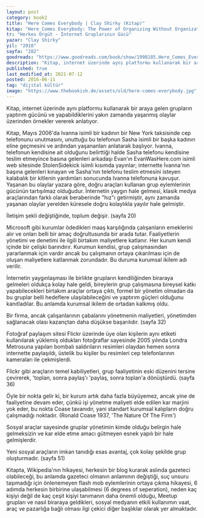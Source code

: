 ```yaml
---
layout: post  
category: book2  
title: "Here Comes Everybody | Clay Shirky (Kitap)"  
kitap: "Here Comes Everybody: The Power of Organizing Without Organizations"  
tr: "Herkes Örgüt - İnternet Gruplarının Gücü"  
yazar: "Clay Shirky"  
yil: "2010"  
sayfa: "282"  
goodreads: "https://www.goodreads.com/book/show/1998185.Here_Comes_Everybody"
description: "Kitap, internet üzerinde aynı platformu kullanarak bir araya gelen grupların yaptırım gücünü ve yapabildiklerini anlatıyor."
published: true
last_modified_at: 2021-07-12
posted: 2016-06-11
tag: "dijital kültür"
image: "https://www.thebookish.de/assets/old/here-comes-everybody.jpg"
---
```


Kitap, internet üzerinde aynı platformu kullanarak bir araya gelen grupların yaptırım gücünü ve yapabildiklerini yakın zamanda yaşanmış olaylar üzerinden örnekler vererek anlatıyor.  
  
Kitap, Mayıs 2006'da Ivanna isimli bir kadının bir New York taksisinde cep telefonunu unutmasını, unuttuğu bu telefonun Sasha isimli bir başka kadının eline geçmesini ve ardından yaşananları anlatarak başlıyor. Ivanna, telefonun kendisine ait olduğunu belirttiği halde Sasha telefonu kendisine teslim etmeyince basına gelenleri arkadaşı Evan'ın EvanWasHere.com isimli web sitesinde StolenSidekick isimli kısımda yayınlar; internette İvanna'nın başına gelenleri kınayan ve Sasha'nın telefonu teslim etmesini isteyen kalabalık bir kitlenin yardımları sonucunda Ivanna telefonuna kavuşur. Yaşanan bu olaylar yazara göre, doğru araçları kullanan grup eylemlerinin gücünün tartışılmaz olduğudur. İnternetin yaygın hale gelmesi, klasik medya araçlarından farklı olarak beraberinde "hız"ı getirmiştir, aynı zamanda yaşanan olaylar yerelden küresele doğru kolaylıkla yayılır hale gelmiştir.  
  
İletişim şekli değiştiğinde, toplum değişir. (sayfa 20)  
  
Microsoft gibi kurumlar ödedikleri maaş karşılığında çalışanların emeklerini alır ve onları belli bir amaç doğrultusunda bir arada tutar. Faaliyetlerin yönetimi ve denetimi ile ilgili birtakım maliyetlere katlanır. Her kurum kendi içinde bir çelişki barındırır. Kurumun kendisi, grup çalışmasından yararlanmak için vardır ancak bu çalışmanın ortaya çıkarılması için de oluşan maliyetlere katlanmak zorundadır. Bu duruma kurumsal ikilem adı verilir.  
  
İnternetin yaygınlaşması ile birlikte grupların kendiliğinden biraraya gelmeleri oldukça kolay hale geldi, bireylerin grup çalışmasına bireysel katkı yapabilecekleri birtakım araçlar ortaya çıktı, formel bir yönetim olmadan da bu gruplar belli hedeflere ulaşılabileceğini ve yaptırım güçleri olduğunu kanıtladılar. Bu anlamda kurumsal ikilem de ortadan kalkmış oldu.  
  
Bir firma, ancak çalışanlarının çabalarını yönetmenin maliyetleri, yönetimden sağlanacak olası kazançtan daha düşükse başarılıdır. (sayfa 32)  
  
Fotoğraf paylaşım sitesi Flickr üzerinde üye olan kişilerin aynı etiketi kullanılarak yüklemiş oldukları fotoğraflar sayesinde 2005 yılında Londra Metrosuna yapılan bombalı saldırıların resimleri olaydan hemen sonra internette paylaşıldı, üstelik bu kişiler bu resimleri cep telefonlarının kameraları ile çekmişlerdi.  
  
Flickr gibi araçların temel kabiliyetleri, grup faaliyetinin eski düzenini tersine çevirerek, 'toplan, sonra paylaş'ı 'paylaş, sonra toplan'a dönüştürdü. (sayfa 36)  
  
Öyle bir nokta gelir ki, bir kurum artık daha fazla büyüyemez, ancak yine de faaliyetine devam eder, çünkü işi yönetme maliyeti elde edilen kar marjini yok eder, bu nokta Coase tavanıdır, yani standart kurumsal kalıpların doğru çalışmadığı noktadır. (Ronald Coase 1937, 'The Nature Of The Firm')  
  
Sosyal araçlar sayesinde gruplar yönetimin kimde olduğu belirgin hale gelmeksizin ve kar elde etme amacı gütmeyen esnek yapılı bir hale gelmişlerdir.  
  
Yeni sosyal araçların imkan tanıdığı esas avantaj, çok kolay şekilde grup oluşturmadır. (sayfa 51)  
  
Kitapta, Wikipedia'nın hikayesi, herkesin bir blog kurarak aslında gazeteci olabileceği, bu anlamda gazeteci olmanın anlamının değiştiği, suç unsuru taşımadığı için önlenemeyen flash mob eylemlerinin ortaya çıkma hikayesi, 6 adımda herkesin birbirine ulaşabilmesi (6 degrees of seperation), neden kaç kişiyi değil de kaç çeşit kişiyi tanımanın daha önemli olduğu, Meetup grupları ve nasıl biraraya geldikleri, sosyal medyanın etkili kullanımın vaat, araç ve pazarlığa bağlı olması ilgi çekici diğer başlıklar olarak yer almaktadır.  
